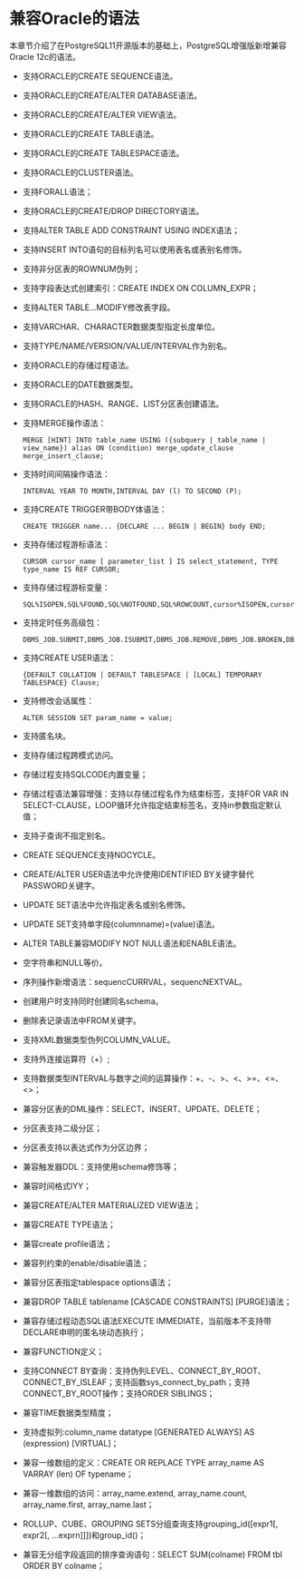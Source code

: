 # 兼容Oracle的语法<a name="rds_04_0008"></a>

本章节介绍了在PostgreSQL11开源版本的基础上，PostgreSQL增强版新增兼容Oracle  12c的语法。

-   支持ORACLE的CREATE SEQUENCE语法。
-   支持ORACLE的CREATE/ALTER DATABASE语法。
-   支持ORACLE的CREATE/ALTER VIEW语法。
-   支持ORACLE的CREATE TABLE语法。
-   支持ORACLE的CREATE TABLESPACE语法。
-   支持ORACLE的CLUSTER语法。
-   支持FORALL语法；
-   支持ORACLE的CREATE/DROP DIRECTORY语法。
-   支持ALTER TABLE ADD CONSTRAINT USING INDEX语法；
-   支持INSERT INTO语句的目标列名可以使用表名或表别名修饰。
-   支持非分区表的ROWNUM伪列；
-   支持字段表达式创建索引：CREATE INDEX ON COLUMN\_EXPR；
-   支持ALTER TABLE...MODIFY修改表字段。
-   支持VARCHAR、CHARACTER数据类型指定长度单位。
-   支持TYPE/NAME/VERSION/VALUE/INTERVAL作为别名。
-   支持ORACLE的存储过程语法。
-   支持ORACLE的DATE数据类型。
-   支持ORACLE的HASH、RANGE、LIST分区表创建语法。
-   支持MERGE操作语法：

    ```
    MERGE [HINT] INTO table_name USING ({subquery | table_name | view_name}) alias ON (condition) merge_update_clause merge_insert_clause;
    ```

-   支持时间间隔操作语法：

    ```
    INTERVAL YEAR TO MONTH,INTERVAL DAY (l) TO SECOND (P);
    ```

-   支持CREATE TRIGGER带BODY体语法：

    ```
    CREATE TRIGGER name... {DECLARE ... BEGIN | BEGIN} body END;
    ```

-   支持存储过程游标语法：

    ```
    CURSOR cursor_name [ parameter_list ] IS select_statement, TYPE type_name IS REF CURSOR;
    ```

-   支持存储过程游标变量：

    ```
    SQL%ISOPEN,SQL%FOUND,SQL%NOTFOUND,SQL%ROWCOUNT,cursor%ISOPEN,cursor%FOUND,cursor%NOTFOUND,cursor%ROWCOUNT;
    ```

-   支持定时任务高级包：

    ```
    DBMS_JOB.SUBMIT,DBMS_JOB.ISUBMIT,DBMS_JOB.REMOVE,DBMS_JOB.BROKEN,DBMS_JOB.CHANGE,DBMS_JOB.WHAT,DBMS_JOB.NEXT_DATE,DBMS_JOB.INTERVAL;
    ```

-   支持CREATE USER语法：

    ```
    {DEFAULT COLLATION | DEFAULT TABLESPACE | [LOCAL] TEMPORARY TABLESPACE} Clause;
    ```

-   支持修改会话属性：

    ```
    ALTER SESSION SET param_name = value;
    ```

-   支持匿名块。
-   支持存储过程跨模式访问。
-   存储过程支持SQLCODE内置变量；
-   存储过程语法兼容增强：支持以存储过程名作为结束标签，支持FOR VAR IN SELECT-CLAUSE，LOOP循环允许指定结束标签名，支持in参数指定默认值；
-   支持子查询不指定别名。
-   CREATE SEQUENCE支持NOCYCLE。
-   CREATE/ALTER USER语法中允许使用IDENTIFIED BY关键字替代PASSWORD关键字。
-   UPDATE SET语法中允许指定表名或别名修饰。
-   UPDATE SET支持单字段\(columnname\)=\(value\)语法。
-   ALTER TABLE兼容MODIFY NOT NULL语法和ENABLE语法。
-   空字符串和NULL等价。
-   序列操作新增语法：sequencCURRVAL，sequencNEXTVAL。
-   创建用户时支持同时创建同名schema。
-   删除表记录语法中FROM关键字。
-   支持XML数据类型伪列COLUMN\_VALUE。
-   支持外连接运算符（+）;
-   支持数据类型INTERVAL与数字之间的运算操作：+、-、\>、<、\>=、<=、<\>；
-   兼容分区表的DML操作：SELECT、INSERT、UPDATE、DELETE；
-   分区表支持二级分区；
-   分区表支持以表达式作为分区边界；
-   兼容触发器DDL：支持使用schema修饰等；
-   兼容时间格式IYY；
-   兼容CREATE/ALTER MATERIALIZED VIEW语法；
-   兼容CREATE TYPE语法；
-   兼容create profile语法；
-   兼容列约束的enable/disable语法；
-   兼容分区表指定tablespace options语法；
-   兼容DROP TABLE tablename \[CASCADE CONSTRAINTS\] \[PURGE\]语法；
-   兼容存储过程动态SQL语法EXECUTE IMMEDIATE，当前版本不支持带DECLARE申明的匿名块动态执行；
-   兼容FUNCTION定义；
-   支持CONNECT BY查询：支持伪列LEVEL、CONNECT\_BY\_ROOT、CONNECT\_BY\_ISLEAF；支持函数sys\_connect\_by\_path；支持CONNECT\_BY\_ROOT操作；支持ORDER SIBLINGS；
-   兼容TIME数据类型精度；
-   支持虚拟列:column\_name datatype \[GENERATED ALWAYS\] AS \(expression\) \[VIRTUAL\]；
-   兼容一维数组的定义：CREATE OR REPLACE TYPE array\_name AS VARRAY \(len\) OF typename；
-   兼容一维数组的访问：array\_name.extend, array\_name.count, array\_name.first, array\_name.last；
-   ROLLUP、CUBE、GROUPING SETS分组查询支持grouping\_id\(\[expr1\[, expr2\[, ...exprn\]\]\]\)和group\_id\(\)；
-   兼容无分组字段返回的排序查询语句：SELECT SUM\(colname\) FROM tbl ORDER BY colname；

